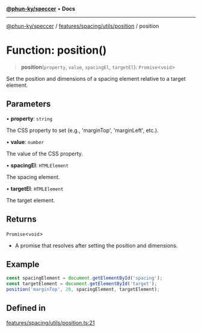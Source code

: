 [**@phun-ky/speccer**](../../../../../README.md) • **Docs**

***

[@phun-ky/speccer](../../../../../README.md) / [features/spacing/utils/position](../README.md) / position

# Function: position()

> **position**(`property`, `value`, `spacingEl`, `targetEl`): `Promise`\<`void`\>

Set the position and dimensions of a spacing element relative to a target element.

## Parameters

• **property**: `string`

The CSS property to set (e.g., 'marginTop', 'marginLeft', etc.).

• **value**: `number`

The value of the CSS property.

• **spacingEl**: `HTMLElement`

The spacing element.

• **targetEl**: `HTMLElement`

The target element.

## Returns

`Promise`\<`void`\>

- A promise that resolves after setting the position and dimensions.

## Example

```ts
const spacingElement = document.getElementById('spacing');
const targetElement = document.getElementById('target');
position('marginTop', 20, spacingElement, targetElement);
```

## Defined in

[features/spacing/utils/position.ts:21](https://github.com/phun-ky/speccer/blob/main/src/features/spacing/utils/position.ts#L21)
